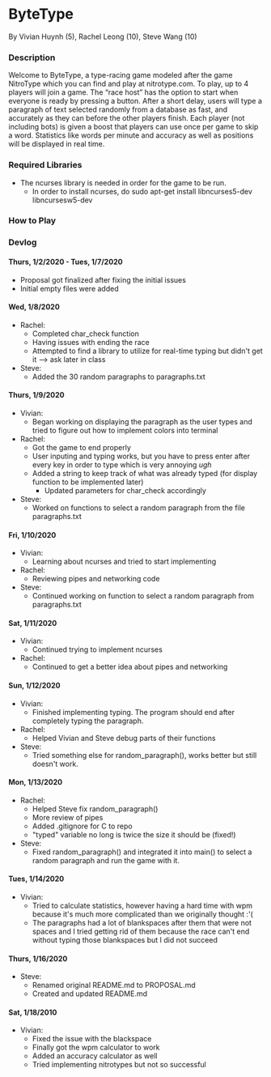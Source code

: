 # ByteType
By Vivian Huynh (5), Rachel Leong (10), Steve Wang (10)

### Description
  Welcome to ByteType, a type-racing game modeled after the game NitroType which you can find and play at nitrotype.com. To play, up to 4 players will join a game. The “race host” has the option to start when everyone is ready by pressing a button. After a short delay, users will type a paragraph of text selected randomly from a database as fast, and accurately as they can before the other players finish. Each player (not including bots) is given a boost that players can use once per game to skip a word. Statistics like words per minute and accuracy as well as positions will be displayed in real time. 

### Required Libraries
 - The ncurses library is needed in order for the game to be run.
    - In order to install ncurses, do sudo apt-get install libncurses5-dev libncursesw5-dev
    
### How to Play

### Devlog
#### Thurs, 1/2/2020 - Tues, 1/7/2020
 - Proposal got finalized after fixing the initial issues
 - Initial empty files were added
 
#### Wed, 1/8/2020
 - Rachel:
   - Completed char_check function
   - Having issues with ending the race
   - Attempted to find a library to utilize for real-time typing but didn't get it --> ask later in class
 - Steve: 
   - Added the 30 random paragraphs to paragraphs.txt
 
#### Thurs, 1/9/2020
 - Vivian:
   - Began working on displaying the paragraph as the user types and tried to figure out how to implement colors into terminal
 - Rachel:
   - Got the game to end properly
   - User inputing and typing works, but you have to press enter after every key in order to type which is very annoying *ugh*
   - Added a string to keep track of what was already typed (for display function to be implemented later)
     - Updated parameters for char_check accordingly
 - Steve:
   - Worked on functions to select a random paragraph from the file paragraphs.txt
   
#### Fri, 1/10/2020
  - Vivian:
    - Learning about ncurses and tried to start implementing
  - Rachel:
    - Reviewing pipes and networking code
  - Steve:
    - Continued working on function to select a random paragraph from paragraphs.txt
  
#### Sat, 1/11/2020
  - Vivian:
    - Continued trying to implement ncurses
  - Rachel:
    - Continued to get a better idea about pipes and networking
    
#### Sun, 1/12/2020
  - Vivian:
    - Finished implementing typing. The program should end after completely typing the paragraph.
  - Rachel:
    - Helped Vivian and Steve debug parts of their functions
  - Steve:
    - Tried something else for random_paragraph(), works better but still doesn't work.

#### Mon, 1/13/2020
  - Rachel:
    - Helped Steve fix random_paragraph()
    - More review of pipes
    - Added .gitignore for C to repo
    - "typed" variable no long is twice the size it should be (fixed!)
  - Steve:
    - Fixed random_paragraph() and integrated it into main() to select a random paragraph and run the game with it.
    
#### Tues, 1/14/2020
  - Vivian:
    - Tried to calculate statistics, however having a hard time with wpm because it's much more complicated than we originally thought :'(
    - The paragraphs had a lot of blankspaces after them that were not spaces and I tried getting rid of them because the race can't end without typing those blankspaces but I did not succeed
    
#### Thurs, 1/16/2020
  - Steve:
    - Renamed original README.md to PROPOSAL.md
    - Created and updated README.md
    
#### Sat, 1/18/2010
  - Vivian:
    - Fixed the issue with the blackspace
    - Finally got the wpm calculator to work
    - Added an accuracy calculator as well
    - Tried implementing nitrotypes but not so successful
